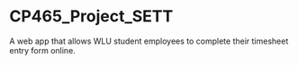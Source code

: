 # CP465_Project_SETT

A web app that allows WLU student employees to complete their timesheet entry form online.
